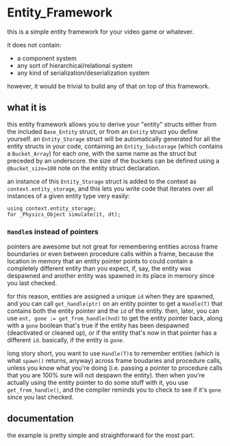 Entity_Framework
================

this is a simple entity framework for your video game or whatever.

it does not contain:

 - a component system
 - any sort of hierarchical/relational system
 - any kind of serialization/deserialization system

however, it would be trivial to build any of that on top of this framework.


what it is
----------

this entity framework allows you to derive your "entity" structs either from the
included `Base_Entity` struct, or from an `Entity` struct you define yourself.
an `Entity_Storage` struct will be automatically generated for all the entity
structs in your code, containing an `Entity_Substorage` (which contains a
`Bucket_Array`) for each one, with the same name as the struct but preceded by
an underscore. the size of the buckets can be defined using a `@bucket_size=100`
note on the entity struct declaration.

an instance of this `Entity_Storage` struct is added to the context as
`context.entity_storage`, and this lets you write code that iterates over all
instances of a given entity type very easily:

```
using context.entity_storage;
for _Physics_Object simulate(it, dt);
```

### `Handle`s instead of pointers

pointers are awesome but not great for remembering entities across frame
boundaries or even between procedure calls within a frame, because the location
in memory that an entity pointer points to could contain a completely different
entity than you expect, if, say, the entity was despawned and another entity was
spawned in its place in memory since you last checked.

for this reason, entities are assigned a unique `id` when they are spawned, and
you can call `get_handle(ptr)` on an entity pointer to get a `Handle(T)` that
contains both the entity pointer and the `id` of the entity. then, later, you
can use `ent, gone := get_from_handle(hnd)` to get the entity pointer back,
along with a `gone` boolean that's true if the entity has been despawned
(deactivated or cleaned up), or if the entity that's now in that pointer has a
different `id`. basically, if the entity is *`gone`*.

long story short, you want to use `Handle(T)`s to remember entities (which is
what `spawn()` returns, anyway) across frame boudaries and procedure calls,
unless you know what you're doing (i.e. passing a pointer to procedure calls
that you are 100% sure will not despawn the entity). then when you're actually
using the entity pointer to do some stuff with it, you use `get_from_handle()`,
and the compiler reminds you to check to see if it's `gone` since you last
checked.


documentation
-------------

the example is pretty simple and straightforward for the most part.
